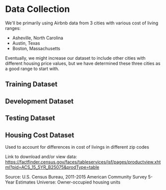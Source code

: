 # Data Collection

We'll be primarily using Airbnb data from 3 cities with various cost of living ranges: 
  - Asheville, North Carolina
  - Austin, Texas
  - Boston, Massachusetts
  
Eventually, we might increase our dataset to include other cities with different housing price values, but we have determined these three cities as a good range to start with.

## Training Dataset


## Development Dataset


## Testing Dataset


## Housing Cost Dataset
Used to account for differences in cost of livings in different zip codes

Link to download and/or view data: https://factfinder.census.gov/faces/tableservices/jsf/pages/productview.xhtml?pid=ACS_15_5YR_B25075&prodType=table

Source: U.S. Census Bureau, 2011-2015 American Community Survey 5-Year Estimates
Universe: Owner-occupied housing units
